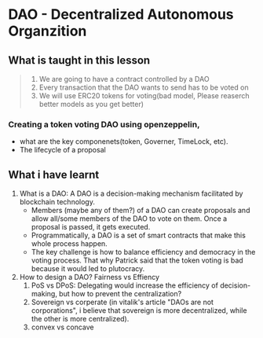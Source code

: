# DAO - Decentralized Autonomous Organzition

## What is taught in this lesson

> 1. We are going to have a contract controlled by a DAO
> 2. Every transaction that the DAO wants to send has to be voted on
> 3. We will use ERC20 tokens for voting(bad model, Please reaserch better models as you get better)

### Creating a token voting DAO using openzeppelin,

- what are the key componenets(token, Governer, TimeLock, etc).
- The lifecycle of a proposal

## What i have learnt

1. What is a DAO: A DAO is a decision-making mechanism facilitated by blockchain technology.
   - Members (maybe any of them?) of a DAO can create proposals and allow all/some members of the DAO to vote on them. Once a proposal is passed, it gets executed.
   - Programmatically, a DAO is a set of smart contracts that make this whole process happen.
   - The key challenge is how to balance efficiency and democracy in the voting process. That why Patrick said that the token voting is bad because it would led to plutocracy.
2. How to design a DAO? Fairness vs Effiency
   1. PoS vs DPoS: Delegating would increase the efficiency of decision-making, but how to prevent the centralization?
   2. Sovereign vs corperate (in vitalik's article "DAOs are not corporations", i believe that sovereign is more decentralized, while the other is more centralized).
   3. convex vs concave
